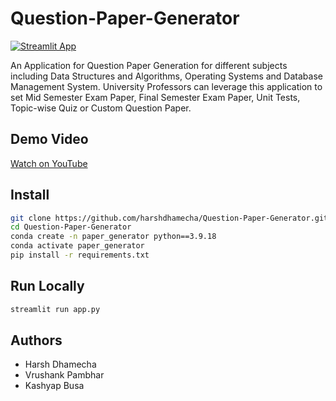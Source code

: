 # Question-Paper-Generator  
[![Streamlit App](https://static.streamlit.io/badges/streamlit_badge_black_white.svg)](https://question-paper-generator.streamlit.app/)

An Application for Question Paper Generation for different subjects including Data Structures and Algorithms, Operating Systems and Database Management System. University Professors can leverage this application to set Mid Semester Exam Paper, Final Semester Exam Paper, Unit Tests, Topic-wise Quiz or Custom  Question Paper.

## Demo Video
[Watch on YouTube](https://youtu.be/Qc3V_ap4Ly4)

## Install
```bash
git clone https://github.com/harshdhamecha/Question-Paper-Generator.git
cd Question-Paper-Generator
conda create -n paper_generator python==3.9.18
conda activate paper_generator
pip install -r requirements.txt
```

## Run Locally
```bash
streamlit run app.py
```

## Authors
- Harsh Dhamecha
- Vrushank Pambhar
- Kashyap Busa


